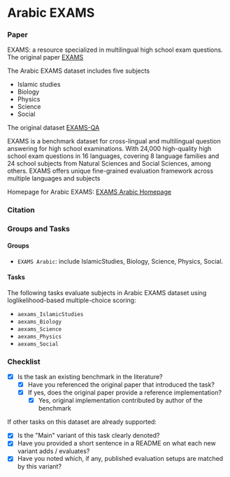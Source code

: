 # Arabic EXAMS

### Paper

EXAMS: a resource specialized in multilingual high school exam questions.
The original paper [EXAMS](https://aclanthology.org/2020.emnlp-main.438/)

The Arabic EXAMS dataset includes five subjects

- Islamic studies
- Biology
- Physics
- Science
- Social

The original dataset [EXAMS-QA](https://github.com/mhardalov/exams-qa)

EXAMS is a benchmark dataset for cross-lingual and multilingual question answering for high school examinations.
With 24,000 high-quality high school exam questions in 16 languages, covering 8 language families and 24 school subjects from Natural Sciences and Social Sciences, among others.
EXAMS offers unique fine-grained evaluation framework across multiple languages and subjects

Homepage for Arabic EXAMS: [EXAMS Arabic Homepage](https://github.com/FreedomIntelligence/AceGPT/tree/main/eval/benchmark_eval/benchmarks/EXAMS_Arabic)

### Citation

### Groups and Tasks

#### Groups

- `EXAMS Arabic`: include IslamicStudies, Biology, Science, Physics, Social.

#### Tasks

The following tasks evaluate subjects in Arabic EXAMS dataset using loglikelihood-based multiple-choice scoring:

- `aexams_IslamicStudies`
- `aexams_Biology`
- `aexams_Science`
- `aexams_Physics`
- `aexams_Social`

### Checklist

* [x] Is the task an existing benchmark in the literature?
    * [x] Have you referenced the original paper that introduced the task?
    * [x] If yes, does the original paper provide a reference implementation?
        * [x] Yes, original implementation contributed by author of the benchmark

If other tasks on this dataset are already supported:

* [x] Is the "Main" variant of this task clearly denoted?
* [x] Have you provided a short sentence in a README on what each new variant adds / evaluates?
* [x] Have you noted which, if any, published evaluation setups are matched by this variant?
